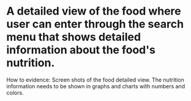 # A detailed view of the food where user can enter through the search menu that shows detailed information about the food's nutrition.

How to evidence: Screen shots of the food detailed view. The nutrition information needs to be shown in graphs and charts with numbers and colors.